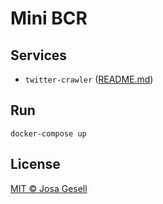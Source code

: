 # Mini BCR

## Services

- `twitter-crawler` ([README.md](twitter-crawler/README.md))

## Run

```
docker-compose up
```

## License

[MIT © Josa Gesell](LICENSE)

